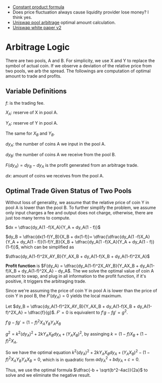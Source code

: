 - [Constant product formula](https://docs.uniswap.org/contracts/v2/concepts/protocol-overview/how-uniswap-works)
- Does price fluctuation always cause liquidity provider lose money? I think yes.
- [Uniswap pool arbitrage](https://www.youtube.com/watch?v=9EKksG-fF1k) optimal amount calculation.
- [Uniswap white paper v2](https://uniswap.org/whitepaper.pdf)

# Arbitrage Logic

There are two pools, A and B. For simplicity, we use X and Y to replace the symbol of actual coin. If we observe a deviation of the relative price from two pools, we arb the spread. The followings are computation of optimal amount to trade and profits.

## Variable Definitions

$f$: is the trading fee.

$X_A$: reserve of X in pool A.

$Y_A$: reserve of Y in pool A.

The same for $X_B$ and $Y_B$.

$dy_A$: the number of coins A we input in the pool A.

$dy_B$: the number of coins A we receive from the pool B.

$F(dy_A) = dy_B - dy_A$ is the profit generated from an arbitrage trade. 

$dx$: amount of coins we receives from the pool A.

## Optimal Trade Given Status of Two Pools

Without loss of generality, we assume that the relative price of coin Y in pool A is lower than the pool B. To further simplify the problem, we assume only input charges a fee and output does not charge, otherwise, there are just too many terms to compute.

$dx = \dfrac{dy_A(1 -f)X_A}{Y_A + dy_A(1 - f)}$

$dy_B = \dfrac{dx(1-f)Y_B}{X_B + dx(1-f)}= \dfrac{\dfrac{dy_A(1 -f)X_A}{Y_A + dy_A(1 - f)}(1-f)Y_B}{X_B + \dfrac{dy_A(1 -f)X_A}{Y_A + dy_A(1 - f)}(1-f)}$, which can be simplified as

$\dfrac{dy_A(1-f)^2X_AY_B}{Y_AX_B + dy_A(1-f)X_B + dy_A(1-f)^2X_A}$

**Profit function** is $F(dy_A) = \dfrac{dy_A(1-f)^2X_AY_B}{Y_AX_B + dy_A(1-f)X_B + dy_A(1-f)^2X_A} - dy_A$. The we solve the optimal value of coin A amount to swap, and plug in all information to the profit function, if it's positive, it triggers the arbitraging trade.

Since we're assuming the price of coin Y in pool A is lower than the price of coin Y in pool B, the $F'(dy_A)= 0$ yields the local maximum.

Let $dy_B = \dfrac{dy_A(1-f)^2X_AY_B}{Y_AX_B + dy_A(1-f)X_B + dy_A(1-f)^2X_A} = \dfrac{f}{g}$. $F' = 0$ is equivalent to $f'g-fg' = g^2$.

$f'g-fg' = (1-f)^2X_AY_BY_AX_B$

$g^2 = k^2(dy_A)^2 + 2kY_AX_Bdy_A + (Y_AX_B)^2$, by assinging $k = (1-f)X_B + (1-f)^2X_A$.

So we have the optimal equation $k^2(dy_A)^2 + 2kY_AX_Bdy_A + (Y_AX_B)^2 - (1-f)^2X_AY_BY_AX_B = 0$, which is in quadratic form $ady_A^2 + bdy_A + c = 0$.

Thus, we use the optimal formula $\dfrac{-b + \sqrt{b^2-4ac}}{2a}$ to solve and we eliminate the negative result.